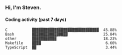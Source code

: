 ### Hi, I'm Steven.

#### Coding activity (past 7 days)
```
C           ▓▓▓▓▓▓▓▓▓▓▓▓▓▓▓▓▓▓▓▓▓▓▓▓▓▓▓▓▓▓  45.88%
Bash        ▓▓▓▓▓▓▓▓▓▓▓▓▓▓▓▓                25.84%
other       ▓▓▓▓▓▓▓▓▓▓▓                     18.23%
Makefile    ▓▓▓▓                             6.60%
TypeScript  ▓▓                               3.44%
```
